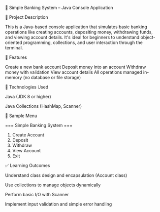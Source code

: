 🏦 Simple Banking System – Java Console Application

📌 Project Description

This is a Java-based console application that simulates basic banking operations like creating accounts, depositing money, withdrawing funds, and viewing account details.
It's ideal for beginners to understand object-oriented programming, collections, and user interaction through the terminal.

📁 Features

Create a new bank account
Deposit money into an account
Withdraw money with validation
View account details
All operations managed in-memory (no database or file storage)


🧠 Technologies Used

Java (JDK 8 or higher)

Java Collections (HashMap, Scanner)

📌 Sample Menu

=== Simple Banking System ===
1. Create Account
2. Deposit
3. Withdraw
4. View Account
5. Exit

✅ Learning Outcomes

Understand class design and encapsulation (Account class)

Use collections to manage objects dynamically

Perform basic I/O with Scanner

Implement input validation and simple error handling
